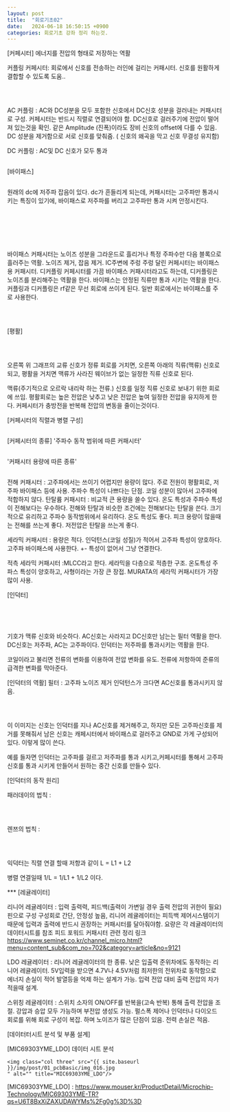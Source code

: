```yaml
---
layout: post
title:  "회로기초02"
date:   2024-06-18 16:50:15 +0900
categories: 회로기초 강좌 정리 하는것. 
---
```


[커페시터] 에너지를 전압의 형태로 저장하는 역활
 

  커플링 커페시터: 회로에서 신호를 전송하는 러인에 걸리는 커패시터. 신호를 원활하게 결합할 수 있도록 도움..

​<div class="img_row">
	<img class="col three" src="{{ site.baseurl }}/img/post/01_pcbBasic/img_06.png
	" alt="" title="AC 커플링"/>
</div>

  AC 커플링 : AC와 DC성분을 모두 포함한 신호에서 DC신호 성분을 걸러내는 커패시터로 구성. 
    커페시터는 반드시 직렬로 연결되어야 함. DC신호로 걸러주기에 전압이 떨어져 있는것을 확인. 
   같은 Amplitude (진폭)이라도 장비 신호의 offset에 다를 수 있음.
   DC 성분을 제거함으로 서로 신호를 맞춰줌. ( 신호의 왜곡을 막고 신호 무결성 유지함) 
  


  DC 커플링 : AC및 DC 신호가 모두 통과 
​<div class="img_row">
	<img class="col three" src="{{ site.baseurl }}/img/post/01_pcbBasic/img_07.jpg
	" alt="" title="AC 커플링"/>
</div>



[바이패스]
​<div class="img_row">
	<img class="col three" src="{{ site.baseurl }}/img/post/01_pcbBasic/img_07.png
	" alt="" title="커페시터"/>
</div>

원래의 dc에 저주파 잡음이 있다. dc가 흔들리게 되는데, 커패시터는 고주파만 통과시키는 특징이 있기에, 
바이패스로 저주파를 버리고 고주파만 통과 시켜 안정시킨다. 

​<div class="img_row">
	<img class="col three" src="{{ site.baseurl }}/img/post/01_pcbBasic/img_08.png
	" alt="" title="바이패스"/>
</div>

​<div class="img_row">
	<img class="col three" src="{{ site.baseurl }}/img/post/01_pcbBasic/img_09.png
	" alt="" title="바이패스"/>
</div>


바이패스 커패시터는 노이즈 성분을 그라운드로 흘리거나 특정 주파수만 다음 블록으로 흘러주는 역활. 노이즈 제거, 잡음 제거. 
IC주변에 주렁 주렁 달린 커페시터는 바이패스용 커패시터. 
디커플링 커페시터를 가끔 바이패스 커패시터라고도 하는데, 디커플링은 노이즈를 분리해주는 역활을 한다. 바이패스는 안정된 직류만
통과 시키는 역활을 한다. 
커플링과 디커플링은 rf같은 무선 회로에 쓰이게 된다. 일반 회로에서는 바이패스를 주로 사용한다. 

​<div class="img_row">
	<img class="col three" src="{{ site.baseurl }}/img/post/01_pcbBasic/img_010.png
	" alt="" title="맥류"/>
</div>


[평활]

​<div class="img_row">
	<img class="col three" src="{{ site.baseurl }}/img/post/01_pcbBasic/img_010.jpg
	" alt="" title="맥류"/>
</div>
오른쪽 위 그래프의 교류 신호가 정류 회로를 거치면, 오른쪽 아래의 직류(맥류) 신호로 되고, 평활을 거치면 맥류가 사라진 웨이브가 없는 일정한 직류 신호로 된다. 


맥류(주기적으로 오르락 내리락 하는 전류.) 신호를 일정 직류 신호로 보내기 위한 회로에 쓰임. 평활회로는 
높은 전압은 낮추고 낮은 전압은 높여 일정한 전압을 유지하게 한다. 커페시터가 충방전을 반복해 전압의 변동을 줄이는것이다. 


[커페시터의 직렬과 병렬 구성]
​<div class="img_row">
	<img class="col three" src="{{ site.baseurl }}/img/post/01_pcbBasic/img_011.png
	" alt="" title="맥류"/>
</div>



[커페시터의 종류]
'주파수 동작 범위에 따른 커패시터'
​<div class="img_row">
	<img class="col three" src="{{ site.baseurl }}/img/post/01_pcbBasic/img_011.jpg
	" alt="" title="맥류"/>
</div>

'커패시터 용량에 따른 종류'
​<div class="img_row">
	<img class="col three" src="{{ site.baseurl }}/img/post/01_pcbBasic/img_012.png
	" alt="" title="맥류"/>
</div>

전해 커패시터 : 고주파에서는 쓰이기 어렵지만 용량이 많다. 주로 전원이 평활회로, 저주파 바이패스 등에 사용. 주파수 특성이 나쁘다는 단점. 코일 성분이 많아서 고주파에 적합하지 않다. 
탄탈륨 커패시터 : 비교적 큰 용량을 쓸수 있다. 온도 특성과 주파수 특성이 전해보다는 우수하다. 
전해와 탄탈과 비슷한 조건에는 전해보다는 탄탈을 쓴다. 크기적으로 유리하고 주파수 동작범위에서 유리하다. 온도 특성도 좋다. 피크 용량이 많을때는 전해를 쓰는게 좋다. 저전압은 탄탈을 쓰는게 좋다. 

세라믹 커패시터 : 용량은 적다. 인덕턴스(코일 성질)가 적어서 고주파 특성이 양호하다. 고주파 바이패스에 사용한다. +- 특성이 없어서 그냥 연결한다. 

적측 세라믹 커패시터 :MLCC라고 한다. 세라믹을 다층으로 적층한 구조. 온도특성 주파스 특성이 양호하고, 사형이라는 가장 큰 장접. MURATA의 세라믹 커패시터가 가장 많이 사용. 




[인덕터]

​<div class="img_row">
	<img class="col three" src="{{ site.baseurl }}/img/post/01_pcbBasic/img_013.png
	" alt="" title="인덕터"/>
	<img class="col three" src="{{ site.baseurl }}/img/post/01_pcbBasic/img_013.jpg
	" alt="" title="인덕터"/>
</div>
기호가 맥류 신호와 비슷하다. AC신호는 사라지고 DC신호만 남는는 필터 역활을 한다. 
DC신호는 저주파, AC는 고주파이다. 인덕터는 저주파를 통과시키는 역활을 한다.  

코일이라고 불리면 전류의 변화를 이용하여 전압 변화를 유도. 전류에 저항하여 준류의 급격한 변화를 막아준다. 

[인덕터의 역활]
필터 : 고주파 노이즈 제거 
인덕턴스가 크다면 AC신호를 통과시키지 않음. 

​<div class="img_row">
	<img class="col three" src="{{ site.baseurl }}/img/post/01_pcbBasic/img_014.jpg
	" alt="" title="인덕터"/>
</div>
이 이미지는 신호는 인덕터를 지나 AC신호를 제거해주고, 하지만 모든 고주파신호를 제거를 못해줘서 남은 신호는 
캐페시터에서 바이패스로 걸러주고 GND로 가게 구성되어 있다. 이렇게 많이 쓴다. 

예를 들자면 인덕터는 고주파를 걸르고 저주파를 통과 시키고,커페시터를 통해서 고주파 신호를 통과 시키게 만들어서 원하는 중간 신호를 만들수 있다. 


[인덕터의 동작 원리]

패러데이의 법칙 : 

​<div class="img_row">
	<img class="col three" src="{{ site.baseurl }}/img/post/01_pcbBasic/img_014.png
	" alt="" title="인덕터"/>
</div>


렌쯔의 법칙 : 

​<div class="img_row">
	<img class="col three" src="{{ site.baseurl }}/img/post/01_pcbBasic/img_015.png
	" alt="" title="인덕터"/>
</div>


익덕터는 직렬 연결 할때 저항과 같이 L = L1 + L2

병렬 연결일때 1/L = 1/L1 + 1/L2 이다. 





*** [레귤레이터]

리니어 레귤레이터 : 입력 출력력, 피드백(출력이 가변일 경우 출력 전압의 귀한이 필요) 핀으로 구성 
구성회로 간단, 안정성 높음, 리니어 레귤레이터는 피득백 제어시스템이기 때문에
 입력과 출력에 반드시 권장하는 커패시터를 달아줘야함. 요량은 각 레귤레이터의 데이터시트를 참조
 피드 포워드 커패시터 관련 정리 링크 
https://www.seminet.co.kr/channel_micro.html?menu=content_sub&com_no=702&category=article&no=9121

LDO 레귤레이터 : 리니어 레귤레이터의 한 종류. 낮은 입출력 준위차에도 동작하는 리니어 레귤레이터. 5V입력을 받으면 4.7V나 4.5V처럼 
최저한의 전위차로 동작함으로 에너지 손실이 적어 발열등을 억제 하는 설계가 가능. 입력 전압 대비 출력 전압의 차가 적을때 설계. 


스위칭 레귤레이터 : 스위치 소자의 ON/OFF를 반복을(고속 반복) 통해 출력 전압을 조절. 강압과 승압 모두 가능하며 부전압 생성도 가능. 펄스폭 제어나 인덕터나 다이오드 회로를 위해 회로 구성이 복잡. 하며 노이즈가 많은 단점이 있음. 전력 손실은 적음. 



[데이터터시트 분석 및 부품 설계]



[MIC69303YME_LDO] 데이터 시트 분석 

	<img class="col three" src="{{ site.baseurl }}/img/post/01_pcbBasic/img_016.jpg
	" alt="" title="MIC69303YME_LDO"/>


[MIC69303YME_LDO] : https://www.mouser.kr/ProductDetail/Microchip-Technology/MIC69303YME-TR?qs=U6T8BxXiZAXUDAWYMs%2Fg0g%3D%3D

